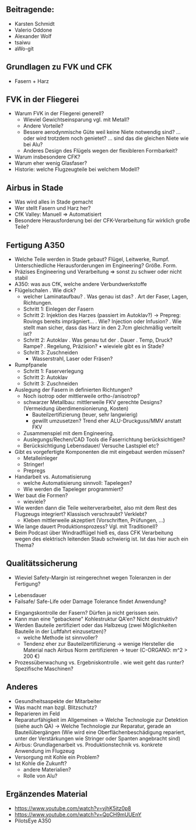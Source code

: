 Beitragende:
-------------------------------------
* Karsten Schmidt
* Valerio Oddone
* Alexander Wolf
* tsaiwu
* aWo-git

Grundlagen zu FVK und CFK
----------------------------------------
* Fasern + Harz

FVK in der Fliegerei
----------------------------------
* Warum FVK in der Fliegerei generell?
  - Wieviel Gewichtseinsparung vgl. mit Metall?
  - Andere Vorteile?
  - Bessere aerodynmische Güte weil keine Niete notwendig sind?
    ... oder wird trotzdem noch genietet?
    ... sind das die gleichen Niete wie bei Alu?
  - Anderes Design des Flügels wegen der flexibleren Formbarkeit?
* Warum insbesondere CFK?
* Warum eher wenig Glasfaser?
* Historie: welche Flugzeugteile bei welchem Modell?

Airbus in Stade
-----------------------------
* Was wird alles in Stade gemacht
* Wer stellt Fasern und Harz her?
* CfK Valley: Manuell => Automatisiert
* Besondere Herausforderung bei der CFK-Verarbeitung
  für wirklich große Teile?

Fertigung A350
------------------------------------------
* Welche Teile werden in Stade gebaut? Flügel, Leitwerke, Rumpf. 
  Unterschiedliche Herausforderungen im Engineering? Größe. Form.
* Präzises Engineering und Verarbeitung 
  => sonst zu schwer oder nicht stabil
* A350: was aus CfK, welche andere Verbundwerkstoffe
* Flügelschalen
    . Wie dick?
  - welcher Laminataufbau?
    . Was genau ist das?
    . Art der Faser, Lagen, Richtungen.
  - Schritt 1: Einlegen der Fasern
  - Schritt 2: Injektion des Harzes (passiert im Autoklav?) 
    -> Prepreg: Rovings bereits imprägniert...
    . Wie? Injection oder Infusion?
    . Wie stellt man sicher, dass das Harz in den 2.7cm
      gleichmäßig verteilt ist?
  - Schritt 2: Autoklav
    . Was genau tut der
    . Dauer
    . Temp, Druck? Rampe?
    . Regelung, Präzision?
    • wieviele gibt es in Stade?
  - Schritt 3: Zuschneiden
    - Wasserstrahl, Laser oder Fräsen?
* Rumpfpanele
  - Schritt 1: Faserverlegung
  - Schritt 2: Autoklav
  - Schritt 3: Zuschneiden
* Auslegung der Fasern in definierten Richtungen?
  - Noch isotrop oder mittlerweile ortho-/anisotrop?
  - schwarzer Metallbau: mittlerweile FKV gerechte Designs? 
    (Vermeidung überdimensionierung, Kosten)
    - Bauteilzertifizierung (teuer, sehr langwierig)
    - gewillt umzusetzen? Trend eher ALU-Druckguss/MMV anstatt FKV
  - Zusammenspiel mit dem Engineering.
  - Auslegungs/Rechen/CAD Tools die Faserrichtung berücksichtigen?
  - Berücksichtigung Lebensdauer/ Versuche Lastspiel etc?
* Gibt es vorgefertigte Komponenten die mit eingebaut werden müssen?
  - Metalleinleger
  - Stringer!
  - Prepregs
* Handarbeit vs. Automatisierung
  - welche Automatisierung sinnvoll: Tapelegen?
  - Wie werden die Tapeleger programmiert?
* Wer baut die Formen?
  - wieviele?
* Wie werden dann die Teile weiterverarbeitet, also mit dem Rest
  des Flugzeugs integriert? Klassisch verschraubt? Verklebt?
  - Kleben mittlerweile akzeptiert (Vorschriften, Prüfungen, ...)
* Wie lange dauert Produktionsprozess? 
  Vgl. mit Traditionell?
* Beim Podcast über Windradflügel hieß es, dass CFK Verarbeitung wegen des elektrisch 
  leitenden Staub schwierig ist. Ist das hier auch ein Thema?

Qualitätssicherung
----------------------------------------
* Wieviel Safety-Margin ist reingerechnet wegen Toleranzen in der Fertigung?
 - Lebensdauer
 - Failsafe/ Safe-Life oder Damage Tolerance findet Anwendung?
* Eingangskontrolle der Fasern? Dürfen ja nicht gerissen sein.
* Kann man eine "gebackene" Kohlestruktur QA'en? Nicht destruktiv?
* Werden Bauteile zertifiziert oder das Halbzeug 
  (zwei Möglichkeiten Bauteile in der Luftfahrt einzusetzen)?
  - welche Methode ist sinnvoller?
  - Tendenz eher zur Bauteilzertifizierung -> wenige Hersteller die Material nach Airbus Norm zertifizieren -> teuer (C-ORGANO: m^2 > 200 €)
* Prozessüberwachung vs. Ergebniskontrolle
  . wie weit geht das runter? Spezifische Maschinen?


Anderes
-------------------------------------------
* Gesundheitsaspekte der Mitarbeiter
* Was macht man bzgl. Blitzschutz?
* Reparieren im Feld
* Reparaturfähigkeit im Allgemeinen 
  -> Welche Technologie zur Detektion 
  (siehe auch QA) -> Welche Technologie zur Reparatur, gerade an Bauteilübergängen 
  (Wie wird eine Oberflächenbeschädigung repariert, unter der Verstärkungen 
  wie Stringer oder Spanten angebracht sind)
* Airbus: Grundlagenarbeit vs. Produktionstechnik vs. konkrete Anwendung im Flugzeug
* Versorgung mit Kohle ein Problem?
* Ist Kohle die Zukunft?
  - andere Materialien?
  - Rolle von Alu?


Ergänzendes Material
-------------------------------------------
* https://www.youtube.com/watch?v=vjhK5jtz0p8
* https://www.youtube.com/watch?v=QpCH9mUUEnY  
* PilotsEye A350
